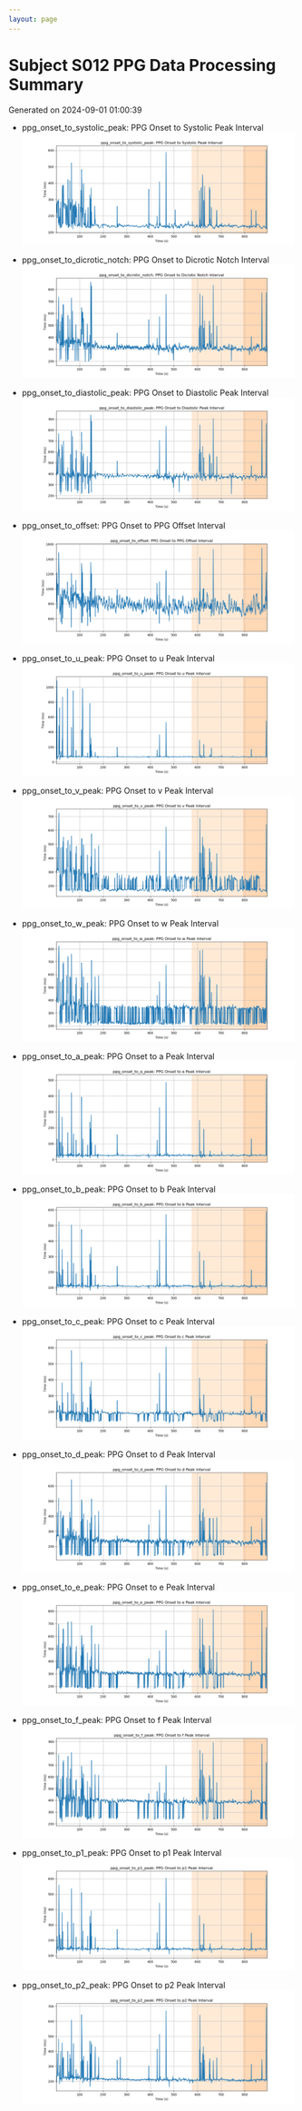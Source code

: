 ```yaml
---
layout: page
---
```


# Subject S012 PPG Data Processing Summary
Generated on 2024-09-01 01:00:39

- ppg_onset_to_systolic_peak: PPG Onset to Systolic Peak Interval
![ppg_onset_to_systolic_peak: PPG Onset to Systolic Peak Interval](images/p000007_ppg_fiducials_s2000_e1800000_ppg_onset_to_systolic_peak.png)

- ppg_onset_to_dicrotic_notch: PPG Onset to Dicrotic Notch Interval
![ppg_onset_to_dicrotic_notch: PPG Onset to Dicrotic Notch Interval](images/p000007_ppg_fiducials_s2000_e1800000_ppg_onset_to_dicrotic_notch.png)

- ppg_onset_to_diastolic_peak: PPG Onset to Diastolic Peak Interval
![ppg_onset_to_diastolic_peak: PPG Onset to Diastolic Peak Interval](images/p000007_ppg_fiducials_s2000_e1800000_ppg_onset_to_diastolic_peak.png)

- ppg_onset_to_offset: PPG Onset to PPG Offset Interval
![ppg_onset_to_offset: PPG Onset to PPG Offset Interval](images/p000007_ppg_fiducials_s2000_e1800000_ppg_onset_to_offset.png)

- ppg_onset_to_u_peak: PPG Onset to u Peak Interval
![ppg_onset_to_u_peak: PPG Onset to u Peak Interval](images/p000007_ppg_fiducials_s2000_e1800000_ppg_onset_to_u_peak.png)

- ppg_onset_to_v_peak: PPG Onset to v Peak Interval
![ppg_onset_to_v_peak: PPG Onset to v Peak Interval](images/p000007_ppg_fiducials_s2000_e1800000_ppg_onset_to_v_peak.png)

- ppg_onset_to_w_peak: PPG Onset to w Peak Interval
![ppg_onset_to_w_peak: PPG Onset to w Peak Interval](images/p000007_ppg_fiducials_s2000_e1800000_ppg_onset_to_w_peak.png)

- ppg_onset_to_a_peak: PPG Onset to a Peak Interval
![ppg_onset_to_a_peak: PPG Onset to a Peak Interval](images/p000007_ppg_fiducials_s2000_e1800000_ppg_onset_to_a_peak.png)

- ppg_onset_to_b_peak: PPG Onset to b Peak Interval
![ppg_onset_to_b_peak: PPG Onset to b Peak Interval](images/p000007_ppg_fiducials_s2000_e1800000_ppg_onset_to_b_peak.png)

- ppg_onset_to_c_peak: PPG Onset to c Peak Interval
![ppg_onset_to_c_peak: PPG Onset to c Peak Interval](images/p000007_ppg_fiducials_s2000_e1800000_ppg_onset_to_c_peak.png)

- ppg_onset_to_d_peak: PPG Onset to d Peak Interval
![ppg_onset_to_d_peak: PPG Onset to d Peak Interval](images/p000007_ppg_fiducials_s2000_e1800000_ppg_onset_to_d_peak.png)

- ppg_onset_to_e_peak: PPG Onset to e Peak Interval
![ppg_onset_to_e_peak: PPG Onset to e Peak Interval](images/p000007_ppg_fiducials_s2000_e1800000_ppg_onset_to_e_peak.png)

- ppg_onset_to_f_peak: PPG Onset to f Peak Interval
![ppg_onset_to_f_peak: PPG Onset to f Peak Interval](images/p000007_ppg_fiducials_s2000_e1800000_ppg_onset_to_f_peak.png)

- ppg_onset_to_p1_peak: PPG Onset to p1 Peak Interval
![ppg_onset_to_p1_peak: PPG Onset to p1 Peak Interval](images/p000007_ppg_fiducials_s2000_e1800000_ppg_onset_to_p1_peak.png)

- ppg_onset_to_p2_peak: PPG Onset to p2 Peak Interval
![ppg_onset_to_p2_peak: PPG Onset to p2 Peak Interval](images/p000007_ppg_fiducials_s2000_e1800000_ppg_onset_to_p2_peak.png)
